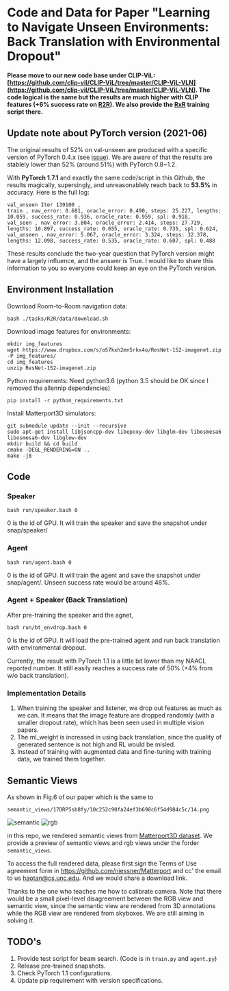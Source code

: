 # Code and Data for Paper "Learning to Navigate Unseen Environments: Back Translation with Environmental Dropout" 

**Please move to our new code base under CLIP-ViL: [https://github.com/clip-vil/CLIP-ViL/tree/master/CLIP-ViL-VLN](https://github.com/clip-vil/CLIP-ViL/tree/master/CLIP-ViL-VLN). The code logical is the same but the results are much higher with CLIP features (+6% success rate on [R2R](https://bringmeaspoon.org/)). We also provide the [RxR](https://github.com/google-research-datasets/RxR) training script there.**

## Update note about PyTorch version (2021-06)
The original results of 52% on val-unseen are produced with a specific version of PyTorch 0.4.x (see [issue](https://github.com/airsplay/R2R-EnvDrop/issues/17#issuecomment-595588756)).
We are aware of that the results are stablely lower than 52% (around 51%) with PyTorch 0.8~1.2.

With **PyTorch 1.7.1** and exactly the same code/script in this Github, the results magically, supersingly, and unreasonablely reach back to **53.5%** in accuracy. Here is the full log:
```
val_unseen Iter 139100 ,
train , nav_error: 0.681, oracle_error: 0.490, steps: 25.227, lengths: 10.059, success_rate: 0.936, oracle_rate: 0.959, spl: 0.918, 
val_seen , nav_error: 3.804, oracle_error: 2.414, steps: 27.729, lengths: 10.897, success_rate: 0.655, oracle_rate: 0.735, spl: 0.624, 
val_unseen , nav_error: 5.067, oracle_error: 3.324, steps: 32.378, lengths: 12.098, success_rate: 0.535, oracle_rate: 0.607, spl: 0.488
```
These results conclude the two-year question that PyTorch version might have a largely influence, and the answer is True. I would like to share this information to you so everyone could keep an eye on the PyTorch version. 


## Environment Installation
Download Room-to-Room navigation data:
```
bash ./tasks/R2R/data/download.sh
```

Download image features for environments:
```
mkdir img_features
wget https://www.dropbox.com/s/o57kxh2mn5rkx4o/ResNet-152-imagenet.zip -P img_features/
cd img_features
unzip ResNet-152-imagenet.zip
```

Python requirements: Need python3.6 (python 3.5 should be OK since I removed the allennlp dependencies)
```
pip install -r python_requirements.txt
```

Install Matterport3D simulators:
```
git submodule update --init --recursive 
sudo apt-get install libjsoncpp-dev libepoxy-dev libglm-dev libosmesa6 libosmesa6-dev libglew-dev
mkdir build && cd build
cmake -DEGL_RENDERING=ON ..
make -j8
```

## Code

### Speaker
```
bash run/speaker.bash 0
```
0 is the id of GPU. It will train the speaker and save the snapshot under snap/speaker/

### Agent
```
bash run/agent.bash 0
```
0 is the id of GPU. It will train the agent and save the snapshot under snap/agent/. Unseen success rate would be around 46%.

### Agent + Speaker (Back Translation)
After pre-training the speaker and the agnet,
```
bash run/bt_envdrop.bash 0
```
0 is the id of GPU. 
It will load the pre-trained agent and run back translation with environmental dropout.

Currently, the result with PyTorch 1.1 is a little bit lower than my NAACL reported number. It still easily reaches a success rate of 50% (+4% from w/o back translation).



### Implementation Details
1. When training the speaker and listener, we drop out features as much as we can. It means that the image feature are dropped randomly (with a smaller dropout rate), which has been seen used in multiple vision papers. 
2. The ml\_weight is increased in using back translation, since the quality of generated sentence is not high and RL would be misled.
3. Instead of training with augmented data and fine-tuning with training data, we trained them together. 


## Semantic Views
As shown in Fig.6 of our paper which is the same to 
```
semantic_views/17DRP5sb8fy/10c252c90fa24ef3b698c6f54d984c5c/14.png 
```
![semantic](semantic_views/17DRP5sb8fy/10c252c90fa24ef3b698c6f54d984c5c/14.png?raw=true)
![rgb](semantic_views/17DRP5sb8fy/10c252c90fa24ef3b698c6f54d984c5c_rgb/14.jpg?raw=true)

in this repo, we rendered semantic views from [Matterport3D dataset](https://niessner.github.io/Matterport/). We provide a preview of semantic views and rgb views under the forder `semantic_views`.

To access the full rendered data, please first sign the Terms of Use agreement form in <https://github.com/niessner/Matterport> and cc' the email to us <haotan@cs.unc.edu>. And we would share a download link. 

Thanks to the one who teaches me how to calibrate camera. Note that there would be a small pixel-level disagreement between the RGB view and semantic view, since the semantic view are rendered from 3D annotations while the RGB view are rendered from skyboxes. We are still aiming in solving it.

## TODO's
1. Provide test script for beam search. (Code is in `train.py` and `agent.py`)
2. Release pre-trained snapshots.
3. Check PyTorch 1.1 configurations.
4. Update pip requirement with version specifications.

